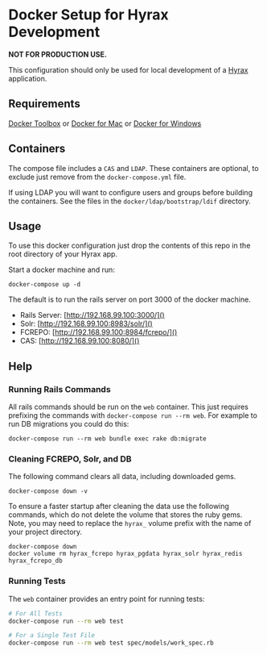 # Docker Setup for Hyrax Development

__NOT FOR PRODUCTION USE.__

This configuration should only be used for local development of a [Hyrax](https://github.com/samvera/hyrax) application.

## Requirements

[Docker Toolbox](https://www.docker.com/products/docker-toolbox) or [Docker for Mac](https://www.docker.com/docker-mac) or [Docker for Windows](https://www.docker.com/docker-windows)

## Containers

The compose file includes a `CAS` and `LDAP`. These containers are optional, to exclude just remove from the `docker-compose.yml` file.

If using LDAP you will want to configure users and groups before building the containers. See the files in the `docker/ldap/bootstrap/ldif` directory.

## Usage

To use this docker configuration just drop the contents of this repo in the
root directory of your Hyrax app.

Start a docker machine and run:

```
docker-compose up -d
```

The default is to run the rails server on port 3000 of the docker machine.

- Rails Server: [http://192.168.99.100:3000/]()
- Solr: [http://192.168.99.100:8983/solr/]()
- FCREPO: [http://192.168.99.100:8984/fcrepo/]()
- CAS: [http://192.168.99.100:8080/]()

## Help

### Running Rails Commands

All rails commands should be run on the `web` container. This just requires prefixing the commands with `docker-compose run --rm web`. For example to run DB migrations you could do this:

```
docker-compose run --rm web bundle exec rake db:migrate
```

### Cleaning FCREPO, Solr, and DB

The following command clears all data, including downloaded gems.

```
docker-compose down -v
```

To ensure a faster startup after cleaning the data use the following commands, which do not delete the volume that stores the ruby gems. Note, you may need to replace the `hyrax_` volume prefix with the name of your project directory.

```
docker-compose down
docker volume rm hyrax_fcrepo hyrax_pgdata hyrax_solr hyrax_redis hyrax_fcrepo_db
```

### Running Tests

The `web` container provides an entry point for running tests:

```bash
# For All Tests
docker-compose run --rm web test

# For a Single Test File
docker-compose run --rm web test spec/models/work_spec.rb
```
